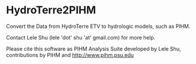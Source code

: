 # HydroTerre2PIHM
Convert the Data from HydroTerre ETV to hydrologic models, such as PIHM.

Contact Lele Shu (lele 'dot' shu 'at' gmail.com) for more help.

Please cite this software as PIHM Analysis Suite developed by Lele Shu, contributions by PIHM and http://www.pihm.psu.edu
